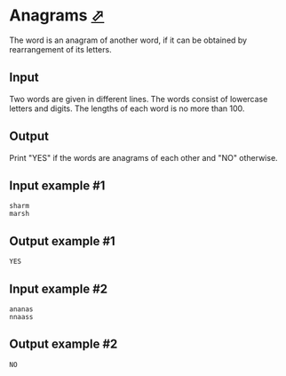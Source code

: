 # Anagrams [⬀](https://www.e-olymp.com/en/problems/2166)
The word is an anagram of another word, if it can be obtained by rearrangement of its letters.

## Input
Two words are given in different lines. The words consist of lowercase letters and digits. The lengths of each word is no more than 100.

## Output
Print "YES" if the words are anagrams of each other and "NO" otherwise.

## Input example #1
```
sharm
marsh
```

## Output example #1
```
YES
```

## Input example #2
```
ananas
nnaass
```

## Output example #2
```
NO
```
